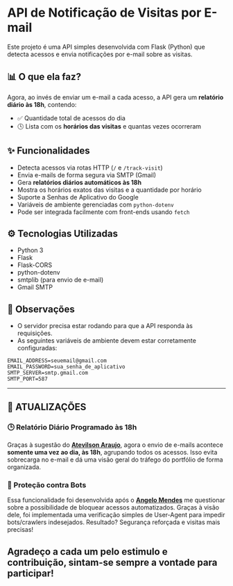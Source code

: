 # API de Notificação de Visitas por E-mail

Este projeto é uma API simples desenvolvida com Flask (Python) que detecta acessos e envia notificações por e-mail sobre as visitas.

## 📊 O que ela faz?

Agora, ao invés de enviar um e-mail a cada acesso, a API gera um **relatório diário às 18h**, contendo:

- ✅ Quantidade total de acessos do dia  
- 🕓 Lista com os **horários das visitas** e quantas vezes ocorreram  

## ✨ Funcionalidades

- Detecta acessos via rotas HTTP (`/` e `/track-visit`)
- Envia e-mails de forma segura via SMTP (Gmail)
- Gera **relatórios diários automáticos às 18h**
- Mostra os horários exatos das visitas e a quantidade por horário
- Suporte a Senhas de Aplicativo do Google
- Variáveis de ambiente gerenciadas com `python-dotenv`
- Pode ser integrada facilmente com front-ends usando `fetch`

## ⚙️ Tecnologias Utilizadas

- Python 3  
- Flask  
- Flask-CORS  
- python-dotenv  
- smtplib (para envio de e-mail)  
- Gmail SMTP  

## 📌 Observações

- O servidor precisa estar rodando para que a API responda às requisições.
- As seguintes variáveis de ambiente devem estar corretamente configuradas:

```env
EMAIL_ADDRESS=seuemail@gmail.com
EMAIL_PASSWORD=sua_senha_de_aplicativo
SMTP_SERVER=smtp.gmail.com
SMTP_PORT=587
````

---

## 🔄 ATUALIZAÇÕES

### 🕒 Relatório Diário Programado às 18h

Graças à sugestão do [**Atevilson Araujo**](https://www.linkedin.com/in/atevilson-araujo/), agora o envio de e-mails acontece **somente uma vez ao dia, às 18h**, agrupando todos os acessos. Isso evita sobrecarga no e-mail e dá uma visão geral do tráfego do portfólio de forma organizada.

### 🤖 Proteção contra Bots

Essa funcionalidade foi desenvolvida após o [**Angelo Mendes**](https://www.linkedin.com/in/mangelodev/) me questionar sobre a possibilidade de bloquear acessos automatizados. Graças à visão dele, foi implementada uma verificação simples de User-Agent para impedir bots/crawlers indesejados. Resultado? Segurança reforçada e visitas mais precisas! 


Agradeço a cada um pelo estimulo e contribuição, sintam-se sempre a vontade para participar!
---
